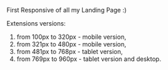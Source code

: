 
First Responsive of all my Landing Page :)

Extensions versions:
1. from 100px to 320px - mobile version,
2. from 321px to 480px - mobile version,
3. from 481px to 768px - tablet version,
4. from 769px to 960px - tablet version and desktop.
